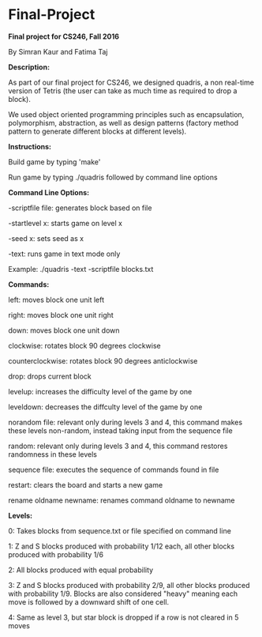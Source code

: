 # Final-Project
<b>Final project for CS246, Fall 2016</b>

By Simran Kaur and Fatima Taj

<b>Description:</b>

As part of our final project for CS246, we designed quadris, a non real-time version of Tetris (the user can take as much time as required to drop a block).

We used object oriented programming principles such as encapsulation, polymorphism, abstraction, as well as design patterns (factory method pattern to generate different blocks at different levels).

<b>Instructions:</b>

Build game by typing 'make'

Run game by typing ./quadris followed by command line options

<b>Command Line Options:</b>

-scriptfile file: generates block based on file

-startlevel x: starts game on level x

-seed x: sets seed as x

-text: runs game in text mode only

Example: ./quadris -text -scriptfile blocks.txt

<b>Commands:</b>

left: moves block one unit left

right: moves block one unit right

down: moves block one unit down

clockwise: rotates block 90 degrees clockwise

counterclockwise: rotates block 90 degrees anticlockwise

drop: drops current block

levelup: increases the difficulty level of the game by one

leveldown: decreases the diffculty level of the game by one

norandom file: relevant only during levels 3 and 4, this command makes these levels non-random, instead taking input from the sequence file

random: relevant only during levels 3 and 4, this command restores randomness in these levels

sequence file: executes the sequence of commands found in file

restart: clears the board and starts a new game

rename oldname newname: renames command oldname to newname

<b>Levels:</b>

0: Takes blocks from sequence.txt or file specified on command line

1: Z and S blocks produced with probability 1/12 each, all other blocks produced with probability 1/6

2: All blocks produced with equal probability

3: Z and S blocks produced with probability 2/9, all other blocks produced with probability 1/9. Blocks are also considered "heavy" meaning each move is followed by a downward shift of one cell.

4: Same as level 3, but star block is dropped if a row is not cleared in 5 moves
